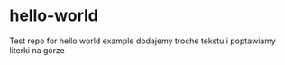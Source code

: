 # hello-world
Test repo for hello world example
dodajemy troche tekstu i poptawiamy literki na górze
